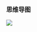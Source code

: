### 思维导图

![](https://chenspace.oss-cn-shanghai.aliyuncs.com/py/python%E4%B9%8B%E8%8E%B7%E5%8F%96%E7%BD%91%E7%BB%9C%E8%B5%84%E6%BA%90.png)

